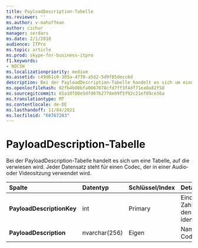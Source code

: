 ```yaml
---
title: PayloadDescription-Tabelle
ms.reviewer: ''
ms.author: v-mahoffman
author: cichur
manager: serdars
ms.date: 2/1/2018
audience: ITPro
ms.topic: article
ms.prod: skype-for-business-itpro
f1.keywords:
- NOCSH
ms.localizationpriority: medium
ms.assetid: c49d61c0-305a-4770-a5d2-5d9f05decc6d
description: Bei der PayloadDescription-Tabelle handelt es sich um eine Tabelle, auf die verwiesen wird. Jeder Datensatz steht für einen Codec, der in einer Audio- oder Videositzung verwendet wird.
ms.openlocfilehash: 02fb4b00bfa0067078cfd7ff3f4df71ea0a82f50
ms.sourcegitcommit: 65a10f80e5dfd67b2778e09f5f92c21ef09ce36a
ms.translationtype: MT
ms.contentlocale: de-DE
ms.lasthandoff: 11/04/2021
ms.locfileid: "60767283"
---
```

# <a name="payloaddescription-table"></a>PayloadDescription-Tabelle
 
Bei der PayloadDescription-Tabelle handelt es sich um eine Tabelle, auf die verwiesen wird. Jeder Datensatz steht für einen Codec, der in einer Audio- oder Videositzung verwendet wird.
  
|**Spalte**|**Datentyp**|**Schlüssel/Index**|**Details**|
|:-----|:-----|:-----|:-----|
|**PayloadDescriptionKey** <br/> |int  <br/> |Primary  <br/> |Eindeutige Zahl, die den Codec identifiziert.  <br/> |
|**PayloadDescription** <br/> |nvarchar(256)  <br/> |Eigen  <br/> |Name des Codecs.  <br/> |
   


